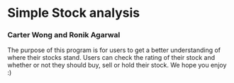 # Simple Stock analysis
### Carter Wong and Ronik Agarwal

The purpose of this program is for users to get a better understanding of where their stocks stand. Users can check the rating of their stock and whether or not they should buy, sell or hold their stock. We hope you enjoy :)

